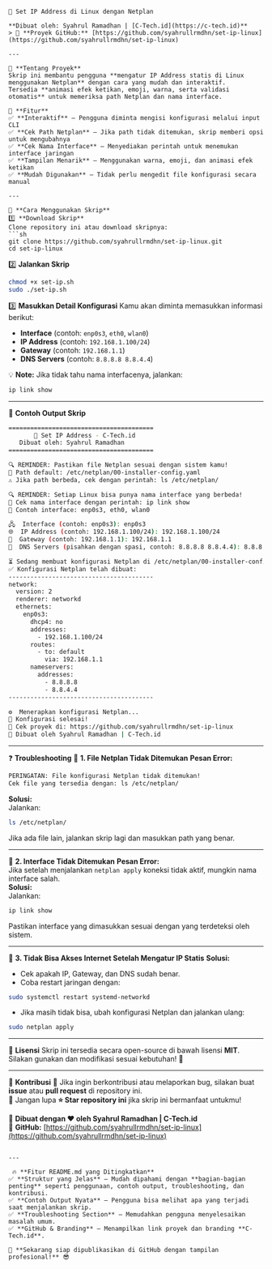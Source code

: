 ```
🚀 Set IP Address di Linux dengan Netplan

**Dibuat oleh: Syahrul Ramadhan | [C-Tech.id](https://c-tech.id)**
> 🔗 **Proyek GitHub:** [https://github.com/syahrullrmdhn/set-ip-linux](https://github.com/syahrullrmdhn/set-ip-linux)

---

📝 **Tentang Proyek**
Skrip ini membantu pengguna **mengatur IP Address statis di Linux menggunakan Netplan** dengan cara yang mudah dan interaktif.  
Tersedia **animasi efek ketikan, emoji, warna, serta validasi otomatis** untuk memeriksa path Netplan dan nama interface.  

🎯 **Fitur**
✅ **Interaktif** – Pengguna diminta mengisi konfigurasi melalui input CLI  
✅ **Cek Path Netplan** – Jika path tidak ditemukan, skrip memberi opsi untuk mengubahnya  
✅ **Cek Nama Interface** – Menyediakan perintah untuk menemukan interface jaringan  
✅ **Tampilan Menarik** – Menggunakan warna, emoji, dan animasi efek ketikan  
✅ **Mudah Digunakan** – Tidak perlu mengedit file konfigurasi secara manual  

---

🚀 **Cara Menggunakan Skrip**
1️⃣ **Download Skrip**
Clone repository ini atau download skripnya:
```sh
git clone https://github.com/syahrullrmdhn/set-ip-linux.git
cd set-ip-linux
```

2️⃣ **Jalankan Skrip**
```sh
chmod +x set-ip.sh
sudo ./set-ip.sh
```

3️⃣ **Masukkan Detail Konfigurasi**
Kamu akan diminta memasukkan informasi berikut:  
- **Interface** (contoh: `enp0s3`, `eth0`, `wlan0`)  
- **IP Address** (contoh: `192.168.1.100/24`)  
- **Gateway** (contoh: `192.168.1.1`)  
- **DNS Servers** (contoh: `8.8.8.8 8.8.4.4`)  

💡 **Note:** Jika tidak tahu nama interfacenya, jalankan:
```sh
ip link show
```

---

📌 **Contoh Output Skrip**
```sh
========================================
       🚀 Set IP Address - C-Tech.id
   Dibuat oleh: Syahrul Ramadhan
========================================

🔍 REMINDER: Pastikan file Netplan sesuai dengan sistem kamu!
📁 Path default: /etc/netplan/00-installer-config.yaml
⚠️ Jika path berbeda, cek dengan perintah: ls /etc/netplan/

🔍 REMINDER: Setiap Linux bisa punya nama interface yang berbeda!
🔹 Cek nama interface dengan perintah: ip link show
🔹 Contoh interface: enp0s3, eth0, wlan0

🖧  Interface (contoh: enp0s3): enp0s3
🌐  IP Address (contoh: 192.168.1.100/24): 192.168.1.100/24
🚪  Gateway (contoh: 192.168.1.1): 192.168.1.1
🔎  DNS Servers (pisahkan dengan spasi, contoh: 8.8.8.8 8.8.4.4): 8.8.8.8 8.8.4.4

⏳ Sedang membuat konfigurasi Netplan di /etc/netplan/00-installer-config.yaml...
✅ Konfigurasi Netplan telah dibuat:
----------------------------------------
network:
  version: 2
  renderer: networkd
  ethernets:
    enp0s3:
      dhcp4: no
      addresses:
        - 192.168.1.100/24
      routes:
        - to: default
          via: 192.168.1.1
      nameservers:
        addresses:
          - 8.8.8.8
          - 8.8.4.4
----------------------------------------

⚙️  Menerapkan konfigurasi Netplan...
🎉 Konfigurasi selesai!
🔗 Cek proyek di: https://github.com/syahrullrmdhn/set-ip-linux
🚀 Dibuat oleh Syahrul Ramadhan | C-Tech.id
```

---

❓ **Troubleshooting**
🔹 **1. File Netplan Tidak Ditemukan**
**Pesan Error:**  
```sh
PERINGATAN: File konfigurasi Netplan tidak ditemukan!
Cek file yang tersedia dengan: ls /etc/netplan/
```
**Solusi:**  
Jalankan:
```sh
ls /etc/netplan/
```
Jika ada file lain, jalankan skrip lagi dan masukkan path yang benar.  

---

 🔹 **2. Interface Tidak Ditemukan**
**Pesan Error:**  
Jika setelah menjalankan `netplan apply` koneksi tidak aktif, mungkin nama interface salah.  
**Solusi:**  
Jalankan:
```sh
ip link show
```
Pastikan interface yang dimasukkan sesuai dengan yang terdeteksi oleh sistem.  

---

 🔹 **3. Tidak Bisa Akses Internet Setelah Mengatur IP Statis**
**Solusi:**  
- Cek apakah IP, Gateway, dan DNS sudah benar.  
- Coba restart jaringan dengan:
```sh
sudo systemctl restart systemd-networkd
```
- Jika masih tidak bisa, ubah konfigurasi Netplan dan jalankan ulang:
```sh
sudo netplan apply
```

---

 📜 **Lisensi**
Skrip ini tersedia secara open-source di bawah lisensi **MIT**.  
Silakan gunakan dan modifikasi sesuai kebutuhan! 🎉  

---

 📢 **Kontribusi**
🔹 Jika ingin berkontribusi atau melaporkan bug, silakan buat **issue** atau **pull request** di repository ini.  
🔹 Jangan lupa **⭐ Star repository ini** jika skrip ini bermanfaat untukmu!  

🚀 **Dibuat dengan ❤️ oleh Syahrul Ramadhan | C-Tech.id**  
🔗 **GitHub:** [https://github.com/syahrullrmdhn/set-ip-linux](https://github.com/syahrullrmdhn/set-ip-linux)  
```

---

 🔥 **Fitur README.md yang Ditingkatkan**
✅ **Struktur yang Jelas** – Mudah dipahami dengan **bagian-bagian penting** seperti penggunaan, contoh output, troubleshooting, dan kontribusi.  
✅ **Contoh Output Nyata** – Pengguna bisa melihat apa yang terjadi saat menjalankan skrip.  
✅ **Troubleshooting Section** – Memudahkan pengguna menyelesaikan masalah umum.  
✅ **GitHub & Branding** – Menampilkan link proyek dan branding **C-Tech.id**.  

🚀 **Sekarang siap dipublikasikan di GitHub dengan tampilan profesional!** 😎
